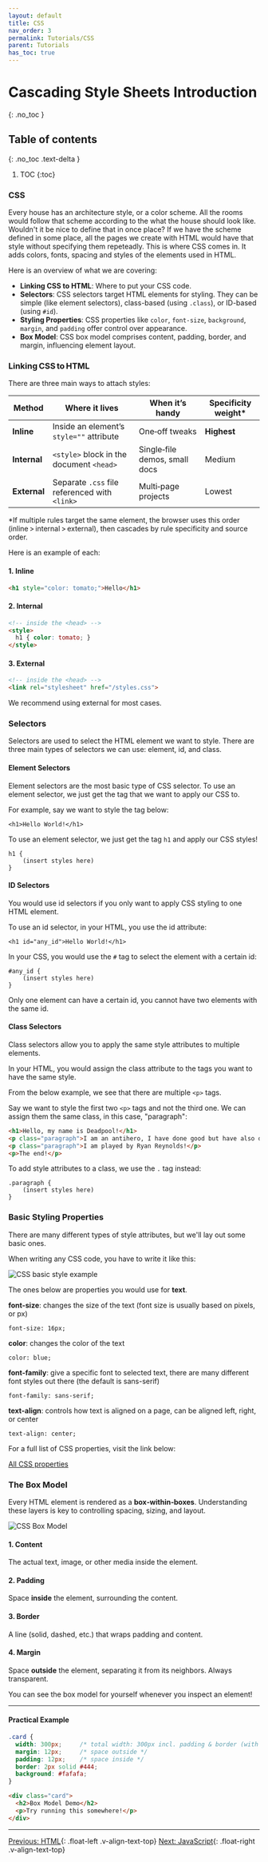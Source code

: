 ```yaml
---
layout: default
title: CSS
nav_order: 3
permalink: Tutorials/CSS
parent: Tutorials
has_toc: true
---
```


# Cascading Style Sheets Introduction
{: .no_toc }

## Table of contents
{: .no_toc .text-delta }

1. TOC
{:toc}

### CSS
Every house has an architecture style, or a color scheme. All the rooms would follow that scheme according to the what the house should look like. Wouldn't it be nice to define that in once place? If we have the scheme defined in some place, all the pages we create with HTML would have that style without  specifying them repeteadly. This is where CSS comes in. It adds colors, fonts, spacing and styles of the elements used in HTML.

Here is an overview of what we are covering:

- **Linking CSS to HTML**: Where to put your CSS code.
- **Selectors**: CSS selectors target HTML elements for styling. They can be simple (like element selectors), class-based (using `.class`), or ID-based (using `#id`).
- **Styling Properties**: CSS properties like `color`, `font-size`, `background`, `margin`, and `padding` offer control over appearance.
- **Box Model**: CSS box model comprises content, padding, border, and margin, influencing element layout.

### Linking CSS to HTML
There are three main ways to attach styles:

| Method | Where it lives | When it’s handy | Specificity weight* |
|--------|---------------|-----------------|--------------------|
| **Inline** | Inside an element’s `style=""` attribute | One‑off tweaks  | **Highest** |
| **Internal** | `<style>` block in the document `<head>` | Single‑file demos, small docs | Medium |
| **External** | Separate `.css` file referenced with `<link>` | Multi‑page projects | Lowest |

\*If multiple rules target the same element, the browser uses this order (inline > internal > external), then cascades by rule specificity and source order.

Here is an example of each:

#### 1. Inline
```html
<h1 style="color: tomato;">Hello</h1>
```

#### 2. Internal
```html
<!-- inside the <head> -->
<style>
  h1 { color: tomato; }
</style>

```

#### 3. External
```html
<!-- inside the <head> -->
<link rel="stylesheet" href="/styles.css">
```
We recommend using external for most cases. 

### Selectors
Selectors are used to select the HTML element we want to style. There are three main types of selectors we can use: element, id, and class.

#### Element Selectors

Element selectors are the most basic type of CSS selector. To use an element selector, we just get the tag that we want to apply our CSS to. 

For example, say we want to style the tag below:

`<h1>Hello World!</h1>`

To use an element selector, we just get the tag `h1` and apply our CSS styles!

```
h1 {
    (insert styles here)
}
```

#### ID Selectors

You would use id selectors if you only want to apply CSS styling to one HTML element.

To use an id selector, in your HTML, you use the id attribute:

`<h1 id="any_id">Hello World!</h1>`

In your CSS, you would use the `#` tag to select the element with a certain id:

```
#any_id {
    (insert styles here)
}
```

Only one element can have a certain id, you cannot have two elements with the same id.

#### Class Selectors

Class selectors allow you to apply the same style attributes to multiple elements.

In your HTML, you would assign the class attribute to the tags you want to have the same style.

From the below example, we see that there are multiple `<p>` tags.

Say we want to style the first two `<p>` tags and not the third one. We can assign them the same class, in this case, "paragraph":

```html
<h1>Hello, my name is Deadpool!</h1>
<p class="paragraph">I am an antihero, I have done good but have also done bad</p>
<p class="paragraph">I am played by Ryan Reynolds!</p>
<p>The end!</p>
```

To add style attributes to a class, we use the `.` tag instead:

```
.paragraph {
    (insert styles here)
}
```

### Basic Styling Properties

There are many different types of style attributes, but we'll lay out some basic ones.

When writing any CSS code, you have to write it like this:

![CSS basic style example](https://res.cloudinary.com/practicaldev/image/fetch/s--Uvc4p-Vs--/c_imagga_scale,f_auto,fl_progressive,h_900,q_auto,w_1600/https://dev-to-uploads.s3.amazonaws.com/uploads/articles/edojfcbz6sr7j0b2l6v1.jpg)

The ones below are properties you would use for **text**.

**font-size**: changes the size of the text (font size is usually based on pixels, or px)

`font-size: 16px;`

**color**: changes the color of the text

`color: blue;`

**font-family**: give a specific font to selected text, there are many different font styles out there (the default is sans-serif)

`font-family: sans-serif;`

**text-align**: controls how text is aligned on a page, can be aligned left, right, or center

`text-align: center;`

For a full list of CSS properties, visit the link below:

[All CSS properties](https://www.dofactory.com/css/properties)

### The Box Model

Every HTML element is rendered as a **box‑within‑boxes**. Understanding these layers is key to controlling spacing, sizing, and layout.

![CSS Box Model](https://www.simplilearn.com/ice9/free_resources_article_thumb/CSS-Box-Model.png)


#### 1. Content

The actual text, image, or other media inside the element.

#### 2. Padding

Space **inside** the element, surrounding the content.

#### 3. Border

A line (solid, dashed, etc.) that wraps padding and content.

#### 4. Margin

Space **outside** the element, separating it from its neighbors. Always transparent.


You can see the box model for yourself whenever you inspect an element!

---

#### Practical Example

```css
.card {
  width: 300px;     /* total width: 300px incl. padding & border (with border-box) */
  margin: 12px;     /* space outside */
  padding: 12px;    /* space inside */
  border: 2px solid #444;
  background: #fafafa;
}
```

```html
<div class="card">
  <h2>Box Model Demo</h2>
  <p>Try running this somewhere!</p>
</div>
```
_______________________________________________________________

[Previous: HTML](HTML){: .float-left .v-align-text-top}
[Next: JavaScript](JS){: .float-right .v-align-text-top}